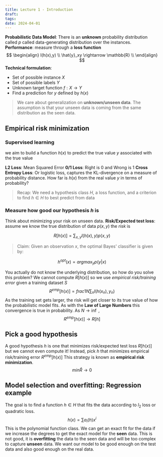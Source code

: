 ```yaml
---
title: Lecture 1 - Introduction
draft: 
tags: 
date: 2024-04-01
---
```

**Probabilistic Data Model**: There is an **unknown** probability distribution called $p$ called data-generating distribution over the instances.
**Performance**: measure through a **loss function**
$$
\begin{align}
l(h(x),y) \\
\hat{y}_xy \rightarrow \mathbb{R} \\
\end{align}
$$
**Technical formulation**:
- Set of possible instance $X$
- Set of possible labels $Y$
- Unknown target function $f: X \rightarrow Y$
- Find a prediction for $y$ defined by $h(x)$

>We care about generalization on **unknown/unseen data**. 
>The assumption is that your unseen data is coming from the same distribution as the seen data.

## Empirical risk minimization
### Supervised learning
we aim to build a function $h(x)$ to predict the true value $y$ associated with the true value

**L2 Loss**: Mean Squared Error
**0/1 Loss**: Right is 0 and Wrong is 1
**Cross Entropy Loss**: Or logistic loss, captures the KL-divergence on a measure of probability distance. How far is $h(x)$ from the real value $y$ in terms of probability?

> Recap:
> We need a hypothesis class $H$, a loss function, and a criterion to find $h \in H$ to best predict from data

### Measure how good our hypothesis $h$ is 
Think about minimizing your risk on unseen data.
**Risk/Expected test loss**: assume we know the true distribution of data $p(x,y)$ the *risk* is

$$
R[h(x)] = \sum _{x,y} l(h(x), y)p(x,y)
$$

>Claim:
>Given an observation $x$, the optimal Bayes' classifier is given by:

$$
h^{opt}(x) = arg max_{y} p(y|x)
$$

You actually do not know the underlying distribution, so how do you solve this problem?
We cannot compute $R[h(x)]$ so we use *empirical risk/training error* given a training dataset $S$
$$
R^{emp}[h(x)] = frac{1}{N} \sum _n l(h(x_n), y_n)
$$
As the training set gets larger, the risk will get closer to its true value of how the probabilistic model fits. As with the **Law of Large Numbers** this convergence is true in probability.
As $N \rightarrow \inf$ , 
$$
R^{emp}[h(x)] \to R[h]
$$

## Pick a good hypothesis
A good hypothesis $h$ is one that minimizes risk/expected test loss $R[h(x)]$ but we cannot even compute it! Instead, pick $h$ that minimizes empirical risk/training error $R^{emp}[h(x)]$ This strategy is known as **empirical risk minimization**.
$$
min \hat{R} \to 0
$$

## Model selection and overfitting: Regression example
The goal is to find a function $h \in H$ that fits the data according to $l_2$ loss or quadratic loss.
$$
h(x) = \sum a_i(h)x^i 
$$
This is the polynomial function class. We can get an exact fit for the data if we increase the degrees to get the exact model for the **seen** data.
This is not good, it is **overfitting** the data to the seen data and will be too complex to capture **unseen** data. We want our model to be good enough on the test data and also good enough on the real data. 
